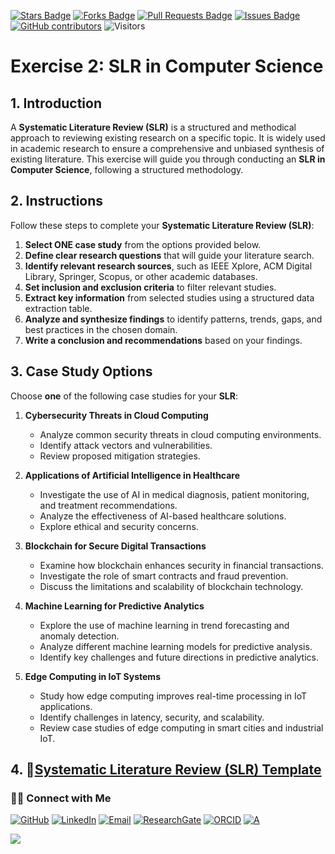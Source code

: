 <a href="https://github.com/drshahizan/short-course/stargazers"><img src="https://img.shields.io/github/stars/drshahizan/short-course" alt="Stars Badge"/></a>
<a href="https://github.com/drshahizan/short-course/network/members"><img src="https://img.shields.io/github/forks/drshahizan/short-course" alt="Forks Badge"/></a>
<a href="https://github.com/drshahizan/short-course/pulls"><img src="https://img.shields.io/github/issues-pr/drshahizan/short-course" alt="Pull Requests Badge"/></a>
<a href="https://github.com/drshahizan/short-course"><img src="https://img.shields.io/github/issues/drshahizan/short-course" alt="Issues Badge"/></a>
<a href="https://github.com/drshahizan/short-course/graphs/contributors"><img alt="GitHub contributors" src="https://img.shields.io/github/contributors/drshahizan/short-course?color=2b9348"></a>
![Visitors](https://api.visitorbadge.io/api/visitors?path=https%3A%2F%2Fgithub.com%2Fdrshahizan%2Fshort-course&labelColor=%23d9e3f0&countColor=%23697689&style=flat)

# Exercise 2: SLR in Computer Science

## 1. Introduction

A **Systematic Literature Review (SLR)** is a structured and methodical approach to reviewing existing research on a specific topic. It is widely used in academic research to ensure a comprehensive and unbiased synthesis of existing literature. This exercise will guide you through conducting an **SLR in Computer Science**, following a structured methodology.

## 2. Instructions

Follow these steps to complete your **Systematic Literature Review (SLR)**:

1. **Select ONE case study** from the options provided below.
2. **Define clear research questions** that will guide your literature search.
3. **Identify relevant research sources**, such as IEEE Xplore, ACM Digital Library, Springer, Scopus, or other academic databases.
4. **Set inclusion and exclusion criteria** to filter relevant studies.
5. **Extract key information** from selected studies using a structured data extraction table.
6. **Analyze and synthesize findings** to identify patterns, trends, gaps, and best practices in the chosen domain.
7. **Write a conclusion and recommendations** based on your findings.

## 3. Case Study Options

Choose **one** of the following case studies for your **SLR**:

1. **Cybersecurity Threats in Cloud Computing**  
   - Analyze common security threats in cloud computing environments.
   - Identify attack vectors and vulnerabilities.
   - Review proposed mitigation strategies.

2. **Applications of Artificial Intelligence in Healthcare**  
   - Investigate the use of AI in medical diagnosis, patient monitoring, and treatment recommendations.
   - Analyze the effectiveness of AI-based healthcare solutions.
   - Explore ethical and security concerns.

3. **Blockchain for Secure Digital Transactions**  
   - Examine how blockchain enhances security in financial transactions.
   - Investigate the role of smart contracts and fraud prevention.
   - Discuss the limitations and scalability of blockchain technology.

4. **Machine Learning for Predictive Analytics**  
   - Explore the use of machine learning in trend forecasting and anomaly detection.
   - Analyze different machine learning models for predictive analysis.
   - Identify key challenges and future directions in predictive analytics.

5. **Edge Computing in IoT Systems**  
   - Study how edge computing improves real-time processing in IoT applications.
   - Identify challenges in latency, security, and scalability.
   - Review case studies of edge computing in smart cities and industrial IoT.

## 4. 📕[Systematic Literature Review (SLR) Template](https://github.com/drshahizan/short-course/blob/main/workshop/25slr/images/MSO_Exer2_SLR.docx)

### 🙌🏻 Connect with Me
<p align="left">
    <a href="https://github.com/drshahizan" target="_blank"><img alt="GitHub" src="https://img.shields.io/badge/-@drshahizan-181717?style=flat-square&logo=GitHub&logoColor=white"></a>
    <a href="https://www.linkedin.com/in/drshahizan" target="_blank"><img alt="LinkedIn" src="https://img.shields.io/badge/-drshahizan-blue?style=flat-square&logo=Linkedin&logoColor=white&link=https://www.linkedin.com/in/drshahizan/"></a>
    <a href="mailto:shahizan@utm.my" target="_blank"><img alt="Email" src="https://img.shields.io/badge/-shahizan@utm.my-c14438?style=flat-square&logo=Gmail&logoColor=white&link=mailto:shahizan@utm.my.com"></a>
    <a href="https://www.researchgate.net/profile/Mohd-Othman-28" target="_blank"><img alt="ResearchGate" src="https://img.shields.io/badge/-ResearchGate-00CCBB?style=flat-square&logo=ResearchGate&logoColor=white"></a>
    <a href="https://orcid.org/0000-0003-4261-1873" target="_blank"><img alt="ORCID" src="https://img.shields.io/badge/-ORCID-A6CE39?style=flat-square&logo=ORCID&logoColor=white"></a> 
 <a href="https://visitorbadge.io/status?path=https%3A%2F%2Fgithub.com%2Fdrshahizan" target="_blank"><img alt="A" src="https://api.visitorbadge.io/api/visitors?path=https%3A%2F%2Fgithub.com%2Fdrshahizan&labelColor=%23697689&countColor=%23555555&style=plastic"></a>
 
![](https://hit.yhype.me/github/profile?user_id=81284918)
</p>


